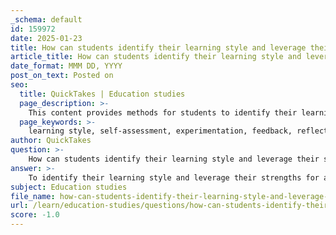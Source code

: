 ```yaml
---
_schema: default
id: 159972
date: 2025-01-23
title: How can students identify their learning style and leverage their strengths to personalize their learning experience?
article_title: How can students identify their learning style and leverage their strengths to personalize their learning experience?
date_format: MMM DD, YYYY
post_on_text: Posted on
seo:
  title: QuickTakes | Education studies
  page_description: >-
    This content provides methods for students to identify their learning style and leverage their strengths to create a personalized learning experience, including self-assessment, experimentation with different study methods, reflection on effectiveness, and collaboration with educators.
  page_keywords: >-
    learning style, self-assessment, experimentation, feedback, reflection, study habits, academic resources, collaboration with educators, adaptable learning, personalized learning experience
author: QuickTakes
question: >-
    How can students identify their learning style and leverage their strengths to personalize their learning experience?
answer: >-
    To identify their learning style and leverage their strengths for a personalized learning experience, students can follow several steps:\n\n1. **Self-Assessment**: Students can begin by reflecting on their past learning experiences. They should consider how they best absorb information—whether through visual aids (charts, diagrams), auditory means (lectures, discussions), kinesthetic activities (hands-on tasks), or reading/writing. There are also various online quizzes and assessments designed to help individuals identify their preferred learning styles.\n\n2. **Experimentation**: Once students have a preliminary understanding of their learning style, they should experiment with different study methods that align with their preferences. For instance, visual learners might benefit from using mind maps or infographics, while auditory learners could engage in group discussions or listen to podcasts related to their subjects.\n\n3. **Feedback and Reflection**: After trying different strategies, students should reflect on their effectiveness. They can ask themselves questions like: Did I understand the material better? Was I more engaged? This reflection will help them refine their approach and better understand which methods work best for them.\n\n4. **Tailoring Study Habits**: Based on their findings, students can tailor their study habits to incorporate their strengths. For example, a visual learner might create colorful notes or use videos to supplement their reading, while a kinesthetic learner might incorporate movement into their study sessions, such as studying while walking or using physical objects to represent concepts.\n\n5. **Utilizing Resources**: Students should take advantage of available academic resources that cater to different learning styles. This could include seeking out study groups, utilizing educational technology that offers adaptive learning paths, or accessing multimedia resources that align with their preferred learning methods.\n\n6. **Collaboration with Educators**: Engaging with teachers about their learning preferences can also be beneficial. Educators can provide additional resources or modify their teaching strategies to better accommodate diverse learning styles, creating a more inclusive learning environment.\n\n7. **Continuous Adaptation**: Learning styles can evolve over time, so students should remain open to adapting their strategies as they encounter new subjects or challenges. This adaptability is crucial for lifelong learning and can enhance their overall academic performance.\n\nBy understanding and leveraging their learning styles, students can create a more personalized and effective learning experience that not only enhances their engagement but also improves their comprehension and retention of information.
subject: Education studies
file_name: how-can-students-identify-their-learning-style-and-leverage-their-strengths-to-personalize-their-learning-experience.md
url: /learn/education-studies/questions/how-can-students-identify-their-learning-style-and-leverage-their-strengths-to-personalize-their-learning-experience
score: -1.0
---
```


&nbsp;